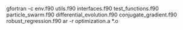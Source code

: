gfortran -c env.f90 utils.f90 interfaces.f90 test_functions.f90 particle_swarm.f90 differential_evolution.f90 conjugate_gradient.f90 robust_regression.f90
ar -r optimization.a *.o